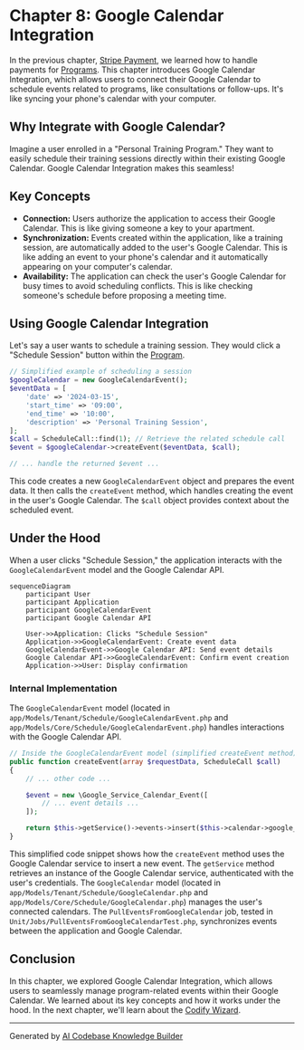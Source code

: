# Chapter 8: Google Calendar Integration

In the previous chapter, [Stripe Payment](07_stripe_payment.md), we learned how to handle payments for [Programs](02_program.md). This chapter introduces Google Calendar Integration, which allows users to connect their Google Calendar to schedule events related to programs, like consultations or follow-ups.  It's like syncing your phone's calendar with your computer.

## Why Integrate with Google Calendar?

Imagine a user enrolled in a "Personal Training Program."  They want to easily schedule their training sessions directly within their existing Google Calendar.  Google Calendar Integration makes this seamless!

## Key Concepts

* **Connection:** Users authorize the application to access their Google Calendar. This is like giving someone a key to your apartment.
* **Synchronization:** Events created within the application, like a training session, are automatically added to the user's Google Calendar.  This is like adding an event to your phone's calendar and it automatically appearing on your computer's calendar.
* **Availability:** The application can check the user's Google Calendar for busy times to avoid scheduling conflicts. This is like checking someone's schedule before proposing a meeting time.

## Using Google Calendar Integration

Let's say a user wants to schedule a training session.  They would click a "Schedule Session" button within the [Program](02_program.md).

```php
// Simplified example of scheduling a session
$googleCalendar = new GoogleCalendarEvent();
$eventData = [
    'date' => '2024-03-15',
    'start_time' => '09:00',
    'end_time' => '10:00',
    'description' => 'Personal Training Session',
];
$call = ScheduleCall::find(1); // Retrieve the related schedule call
$event = $googleCalendar->createEvent($eventData, $call);

// ... handle the returned $event ...
```

This code creates a new `GoogleCalendarEvent` object and prepares the event data. It then calls the `createEvent` method, which handles creating the event in the user's Google Calendar.  The `$call` object provides context about the scheduled event.

## Under the Hood

When a user clicks "Schedule Session," the application interacts with the `GoogleCalendarEvent` model and the Google Calendar API.

```mermaid
sequenceDiagram
    participant User
    participant Application
    participant GoogleCalendarEvent
    participant Google Calendar API

    User->>Application: Clicks "Schedule Session"
    Application->>GoogleCalendarEvent: Create event data
    GoogleCalendarEvent->>Google Calendar API: Send event details
    Google Calendar API->>GoogleCalendarEvent: Confirm event creation
    Application->>User: Display confirmation
```

### Internal Implementation

The `GoogleCalendarEvent` model (located in `app/Models/Tenant/Schedule/GoogleCalendarEvent.php` and `app/Models/Core/Schedule/GoogleCalendarEvent.php`) handles interactions with the Google Calendar API.

```php
// Inside the GoogleCalendarEvent model (simplified createEvent method)
public function createEvent(array $requestData, ScheduleCall $call)
{
    // ... other code ...

    $event = new \Google_Service_Calendar_Event([
        // ... event details ...
    ]);

    return $this->getService()->events->insert($this->calendar->google_id, $event);
}
```

This simplified code snippet shows how the `createEvent` method uses the Google Calendar service to insert a new event. The `getService` method retrieves an instance of the Google Calendar service, authenticated with the user's credentials.  The `GoogleCalendar` model (located in `app/Models/Tenant/Schedule/GoogleCalendar.php` and `app/Models/Core/Schedule/GoogleCalendar.php`) manages the user's connected calendars. The `PullEventsFromGoogleCalendar` job, tested in `Unit/Jobs/PullEventsFromGoogleCalendarTest.php`, synchronizes events between the application and Google Calendar.

## Conclusion

In this chapter, we explored Google Calendar Integration, which allows users to seamlessly manage program-related events within their Google Calendar.  We learned about its key concepts and how it works under the hood. In the next chapter, we'll learn about the [Codify Wizard](09_codify_wizard.md).


---

Generated by [AI Codebase Knowledge Builder](https://github.com/The-Pocket/Tutorial-Codebase-Knowledge)